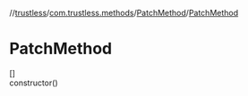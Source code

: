 //[trustless](../../../index.md)/[com.trustless.methods](../index.md)/[PatchMethod](index.md)/[PatchMethod](-patch-method.md)

# PatchMethod

[]\
constructor()
